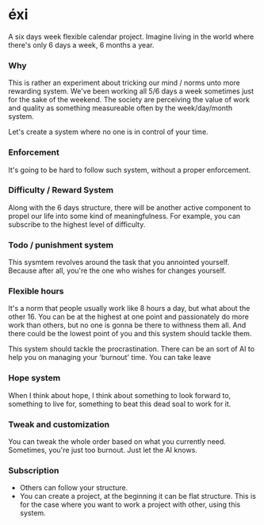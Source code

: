 # éxi
A six days week flexible calendar project. Imagine living in the world where there's only 6 days a week, 6 months a year.

### Why
This is rather an experiment about tricking our mind / norms unto more rewarding system. We've been working all 5/6 days a week
sometimes just for the sake of the weekend. The society are perceiving the value of work and quality as something measureable often by the week/day/month system.

Let's create a system where no one is in control of your time.

### Enforcement
It's going to be hard to follow such system, without a proper enforcement.

### Difficulty / Reward System
Along with the 6 days structure, there will be another active component to propel our life into some kind of meaningfulness. For example, you can subscribe to the highest level of difficulty. 

### Todo / punishment system
This sysmtem revolves around the task that you annointed yourself. Because after all, you're the one who wishes for changes yourself.

### Flexible hours
It's a norm that people usually work like 8 hours a day, but what about the other 16. You can be at the highest at one point and passionately do more work than others, but no one is gonna be there to withness them all. And there could be the lowest point of you and this system should tackle them.

This system should tackle the procrastination. There can be an sort of AI to help you on managing your 'burnout' time. You can take leave

### Hope system
When I think about hope, I think about something to look forward to, something to live for, something to beat this dead soal to work for it.

### Tweak and customization
You can tweak the whole order based on what you currently need. Sometimes, you're just too burnout. Just let the AI knows.

### Subscription
- Others can follow your structure.
- You can create a project, at the beginning it can be flat structure. This is for the case where you want to work a project with other, using this system.
